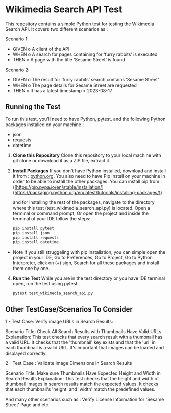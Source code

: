 # Wikimedia Search API Test

This repository contains a simple Python test for testing the Wikimedia Search API. It covers two different scenarios as : 

Scenario 1:
- GIVEN
o A client of the API
- WHEN
o A search for pages containing for ‘furry rabbits’ is executed
- THEN
o A page with the title ‘Sesame Street’ is found


Scenario 2:
- GIVEN
o The result for ‘furry rabbits’ search contains ‘Sesame Street’
- WHEN
o The page details for Sesame Street are requested
- THEN
o It has a latest timestamp > 2023-08-17




## Running the Test

To run this test, you'll need to have Python, pytest, and the following Python packages installed on your machine : 

- json
- requests
- datetime

1. **Clone this Repository**
     Clone this repository to your local machine with git clone or download it as a ZIP file, extract it.

2. **Install Packages**
   If you don't have Python installed, download and install it from : [python.org](https://www.python.org/downloads/).
     You also need to have Pip install on your machine in order to be able to install the other packages. You can install pip from : ([https://pip.pypa.io/en/stable/installation/](https://packaging.python.org/en/latest/tutorials/installing-packages/))

   and for installing the rest of the packages, navigate to the directory where this test (test_wikimedia_search_api.py) is located. Open a terminal or command prompt, Or open the project and inside the terminal of your IDE follow the steps:

   ```bash
   pip install pytest
   pip install json
   pip install requests
   pip install datetime

* Note 
     If you still struggeling with pip installation, you can simple open the project in your IDE, Go to Preferences, Go to Project, Go to Python Interpreter, click on (+) sign, Search for all these packages and install them one by one. 



4. **Run the Test**
   While you are in the test directory or you have IDE terminal open,  run the test using pytest:

   ```bash
   pytest test_wikimedia_search_api.py

## Other TestCase/Scenarios To Consider

   1 - Test Case: Verify image URLs in Search Results: 

   Scenario Title: Check All Search Results with Thumbnails Have Valid URLs
   Explanation: This test checks that every search result with a thumbnail has a valid URL. It checks that the 'thumbnail' key exists and that the 'url' in each thumbnail is a valid URL. It's important  that images can be loaded and displayed correctly.

   2 - Test Case : Validate Image Dimensions in Search Results
   
   Scenario Title: Make sure Thumbnails Have Expected Height and Width in Search Results
   Explanation: This test checks that the height and width of thumbnail images in search results match the expected values. It checks that each thumbnail's 'height' and 'width' match the predefined values.

And many other scenarios such as : Verify License Information for 'Sesame Street' Page  and etc 

   


  

